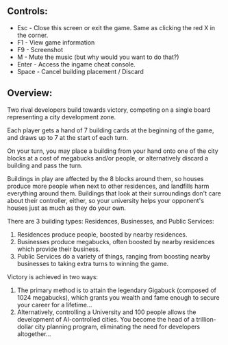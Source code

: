 ## Controls:

* Esc - Close this screen or exit the game. Same as clicking the red X in the corner.
* F1 - View game information
* F9 - Screenshot
* M - Mute the music (but why would you want to do that?)
* Enter - Access the ingame cheat console.
* Space - Cancel building placement / Discard


## Overview:

Two rival developers build towards victory, competing on a single board representing a city development zone.

Each player gets a hand of 7 building cards at the beginning of the game, and draws up to 7 at the start of each turn.

On your turn, you may place a building from your hand onto one of the city blocks at a cost of megabucks and/or people, or alternatively discard a building and pass the turn.

Buildings in play are affected by the 8 blocks around them, so houses produce more people when next to other residences, and landfills harm everything around them. Buildings that look at their surroundings don't care about their controller, either, so your university helps your opponent's houses just as much as they do your own.

There are 3 building types: Residences, Businesses, and Public Services:
1. Residences produce people, boosted by nearby residences.
1. Businesses produce megabucks, often boosted by nearby residences which provide their business.
1. Public Services do a variety of things, ranging from boosting nearby businesses to taking extra turns to winning the game.

Victory is achieved in two ways:
1. The primary method is to attain the legendary Gigabuck (composed of 1024 megabucks), which grants you wealth and fame enough to secure your career for a lifetime...
2. Alternatively, controlling a University and 100 people allows the development of AI-controlled cities. You become the head of a trillion-dollar city planning program, eliminating the need for developers altogether...
